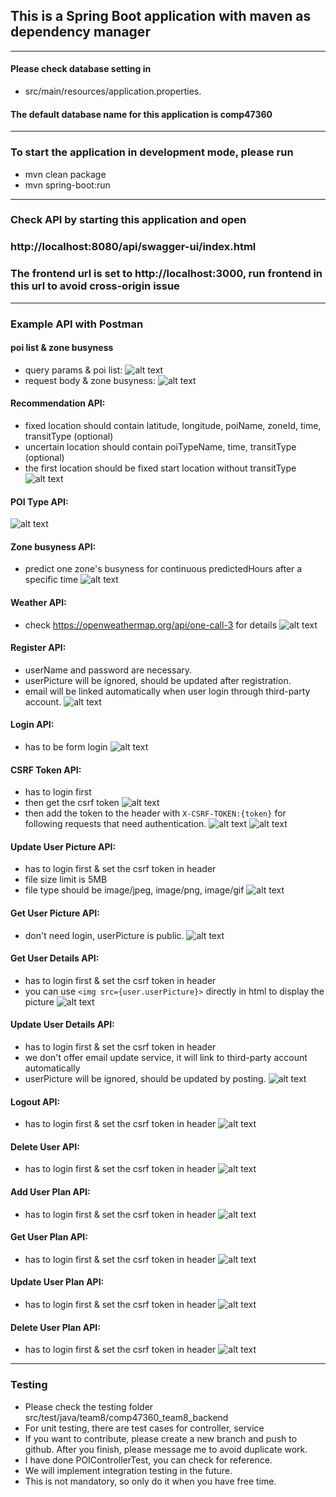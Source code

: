 ## This is a Spring Boot application with maven as dependency manager
----------------------
#### Please check database setting in 
- src/main/resources/application.properties.

#### The default database name for this application is comp47360
--------------------
### To start the application in development mode, please run
- mvn clean package
- mvn spring-boot:run
-------------------------
### Check API by starting this application and open
### http://localhost:8080/api/swagger-ui/index.html
### The frontend url is set to http://localhost:3000, run frontend in this url to avoid cross-origin issue
---------------
### Example API with Postman
#### poi list & zone busyness
- query params & poi list:
![alt text](docs/get_pois.png)
- request body & zone busyness:
![alt text](docs/get_pois2.png)
#### Recommendation API:
- fixed location should contain latitude, longitude, poiName, zoneId, time, transitType (optional) 
- uncertain location should contain poiTypeName, time, transitType (optional) 
- the first location should be fixed start location without transitType
![alt text](docs/get_pois_recommendation.png)
#### POI Type API:
![alt text](docs/get_poitypes.png)
#### Zone busyness API:
- predict one zone's busyness for continuous predictedHours after a specific time
![alt text](docs/get_zones.png)
#### Weather API:
- check https://openweathermap.org/api/one-call-3 for details
![alt text](docs/get_weather.png)
#### Register API:
- userName and password are necessary.
- userPicture will be ignored, should be updated after registration.
- email will be linked automatically when user login through third-party account.
![alt text](docs/post_register.png)
#### Login API:
- has to be form login
![alt text](docs/post_login.png)
#### CSRF Token API:
- has to login first
- then get the csrf token
![alt text](docs/get_csrf_token.png)
- then add the token to the header with ```X-CSRF-TOKEN:{token}``` for following requests that need authentication.
![alt text](docs/get_csrf_token2.png)
![alt text](docs/get_csrf_token3.png)
#### Update User Picture API:
- has to login first & set the csrf token in header
- file size limit is 5MB
- file type should be image/jpeg, image/png, image/gif
![alt text](docs/post_user_picture.png)
#### Get User Picture API:
- don't need login, userPicture is public.
![alt text](docs/get_user_picture.png)
#### Get User Details API:
- has to login first & set the csrf token in header
- you can use ```<img src={user.userPicture}>```  directly in html to display the picture
![alt text](docs/get_user.png)
#### Update User Details API:
- has to login first & set the csrf token in header
- we don't offer email update service, it will link to third-party account automatically
- userPicture will be ignored, should be updated by posting.
![alt text](docs/put_user.png)
#### Logout API:
- has to login first & set the csrf token in header
![alt text](docs/post_logout.png)
#### Delete User API:
- has to login first & set the csrf token in header
![alt text](docs/delete_user.png)
#### Add User Plan API:
- has to login first & set the csrf token in header
![alt text](docs/post_userplans.png)
#### Get User Plan API:
- has to login first & set the csrf token in header
![alt text](docs/get_userplans.png)
#### Update User Plan API:
- has to login first & set the csrf token in header
![alt text](docs/put_userplans.png)
#### Delete User Plan API:
- has to login first & set the csrf token in header
![alt text](docs/delete_userplans.png)

---------------------
### Testing
- Please check the testing folder src/test/java/team8/comp47360_team8_backend
- For unit testing, there are test cases for controller, service
- If you want to contribute, please create a new branch and push to github. After you finish, please message me to avoid duplicate work.
- I have done POIControllerTest, you can check for reference.
- We will implement integration testing in the future.
- This is not mandatory, so only do it when you have free time.